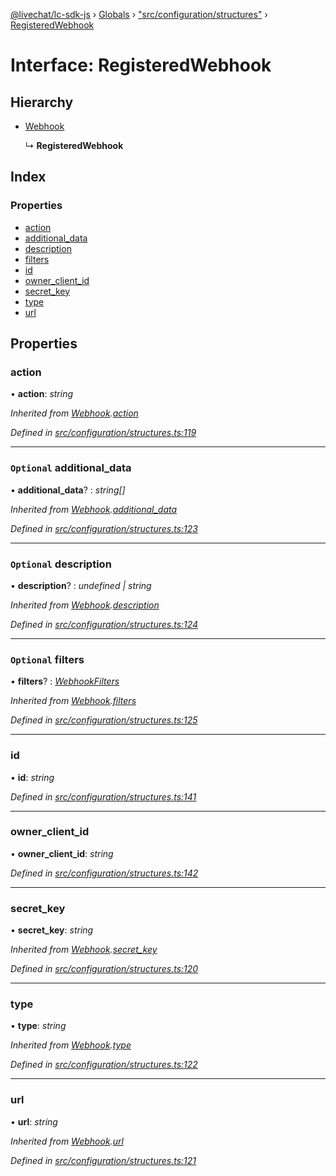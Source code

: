 [@livechat/lc-sdk-js](../README.md) › [Globals](../globals.md) › ["src/configuration/structures"](../modules/_src_configuration_structures_.md) › [RegisteredWebhook](_src_configuration_structures_.registeredwebhook.md)

# Interface: RegisteredWebhook

## Hierarchy

* [Webhook](_src_configuration_structures_.webhook.md)

  ↳ **RegisteredWebhook**

## Index

### Properties

* [action](_src_configuration_structures_.registeredwebhook.md#action)
* [additional_data](_src_configuration_structures_.registeredwebhook.md#optional-additional_data)
* [description](_src_configuration_structures_.registeredwebhook.md#optional-description)
* [filters](_src_configuration_structures_.registeredwebhook.md#optional-filters)
* [id](_src_configuration_structures_.registeredwebhook.md#id)
* [owner_client_id](_src_configuration_structures_.registeredwebhook.md#owner_client_id)
* [secret_key](_src_configuration_structures_.registeredwebhook.md#secret_key)
* [type](_src_configuration_structures_.registeredwebhook.md#type)
* [url](_src_configuration_structures_.registeredwebhook.md#url)

## Properties

###  action

• **action**: *string*

*Inherited from [Webhook](_src_configuration_structures_.webhook.md).[action](_src_configuration_structures_.webhook.md#action)*

*Defined in [src/configuration/structures.ts:119](https://github.com/livechat/lc-sdk-js/blob/3cb601c/src/configuration/structures.ts#L119)*

___

### `Optional` additional_data

• **additional_data**? : *string[]*

*Inherited from [Webhook](_src_configuration_structures_.webhook.md).[additional_data](_src_configuration_structures_.webhook.md#optional-additional_data)*

*Defined in [src/configuration/structures.ts:123](https://github.com/livechat/lc-sdk-js/blob/3cb601c/src/configuration/structures.ts#L123)*

___

### `Optional` description

• **description**? : *undefined | string*

*Inherited from [Webhook](_src_configuration_structures_.webhook.md).[description](_src_configuration_structures_.webhook.md#optional-description)*

*Defined in [src/configuration/structures.ts:124](https://github.com/livechat/lc-sdk-js/blob/3cb601c/src/configuration/structures.ts#L124)*

___

### `Optional` filters

• **filters**? : *[WebhookFilters](_src_configuration_structures_.webhookfilters.md)*

*Inherited from [Webhook](_src_configuration_structures_.webhook.md).[filters](_src_configuration_structures_.webhook.md#optional-filters)*

*Defined in [src/configuration/structures.ts:125](https://github.com/livechat/lc-sdk-js/blob/3cb601c/src/configuration/structures.ts#L125)*

___

###  id

• **id**: *string*

*Defined in [src/configuration/structures.ts:141](https://github.com/livechat/lc-sdk-js/blob/3cb601c/src/configuration/structures.ts#L141)*

___

###  owner_client_id

• **owner_client_id**: *string*

*Defined in [src/configuration/structures.ts:142](https://github.com/livechat/lc-sdk-js/blob/3cb601c/src/configuration/structures.ts#L142)*

___

###  secret_key

• **secret_key**: *string*

*Inherited from [Webhook](_src_configuration_structures_.webhook.md).[secret_key](_src_configuration_structures_.webhook.md#secret_key)*

*Defined in [src/configuration/structures.ts:120](https://github.com/livechat/lc-sdk-js/blob/3cb601c/src/configuration/structures.ts#L120)*

___

###  type

• **type**: *string*

*Inherited from [Webhook](_src_configuration_structures_.webhook.md).[type](_src_configuration_structures_.webhook.md#type)*

*Defined in [src/configuration/structures.ts:122](https://github.com/livechat/lc-sdk-js/blob/3cb601c/src/configuration/structures.ts#L122)*

___

###  url

• **url**: *string*

*Inherited from [Webhook](_src_configuration_structures_.webhook.md).[url](_src_configuration_structures_.webhook.md#url)*

*Defined in [src/configuration/structures.ts:121](https://github.com/livechat/lc-sdk-js/blob/3cb601c/src/configuration/structures.ts#L121)*
